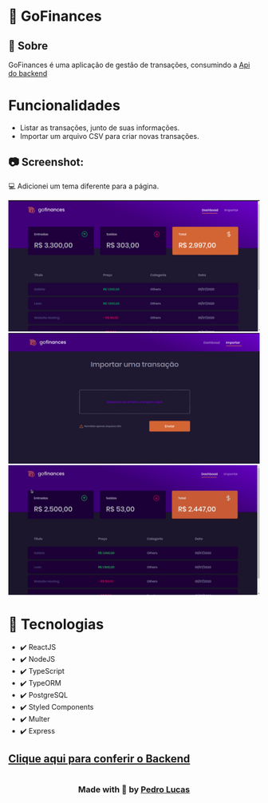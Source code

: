 # 🚀 GoFinances

## 🔖 Sobre
<p>
GoFinances é uma aplicação de gestão de transações, consumindo a <a href="https://github.com/PedroLucasSS/database-upload">Api do backend</a>
</p>

<h1>Funcionalidades</h1>
<ul>
  <li>Listar as transações, junto de suas informações.</li>
  <li>Importar um arquivo CSV para criar novas transações.</li>
</ul>

## 📷 Screenshot:

<p>💻 Adicionei um tema diferente para a página.</p>

<div>
    <img src="github/print1.png" width="600">
    <img src="github/print2.png" width="600">
    <img src="github/Demo.gif" width="600">
</div>

# 🚀 Tecnologias
<ul>
    <li>✔️ ReactJS</li>
    <li>✔️ NodeJS</li>
    <li>✔️ TypeScript</li>
    <li>✔️ TypeORM</li>
    <li>✔️ PostgreSQL</li>
    <li>✔️ Styled Components</li>
    <li>✔️ Multer</li>
    <li>✔️ Express</li>
</ul>

<h2><a href="https://github.com/PedroLucasSS/database-upload">Clique aqui para conferir o Backend</a></h2>

#

<h3 align="center"> Made with 💜 by <a href="https://www.linkedin.com/in/pedro-lucas-4b2941199/">Pedro Lucas</a></h3>
